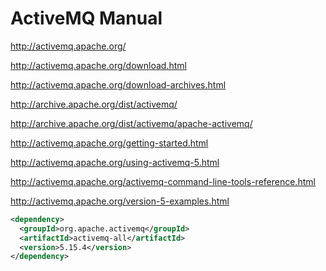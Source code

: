 # ActiveMQ Manual

<http://activemq.apache.org/>

<http://activemq.apache.org/download.html>

<http://activemq.apache.org/download-archives.html>

<http://archive.apache.org/dist/activemq/>

<http://archive.apache.org/dist/activemq/apache-activemq/>

<http://activemq.apache.org/getting-started.html>

<http://activemq.apache.org/using-activemq-5.html>

<http://activemq.apache.org/activemq-command-line-tools-reference.html>

<http://activemq.apache.org/version-5-examples.html>

```xml
<dependency>
  <groupId>org.apache.activemq</groupId>
  <artifactId>activemq-all</artifactId>
  <version>5.15.4</version>
</dependency>
```